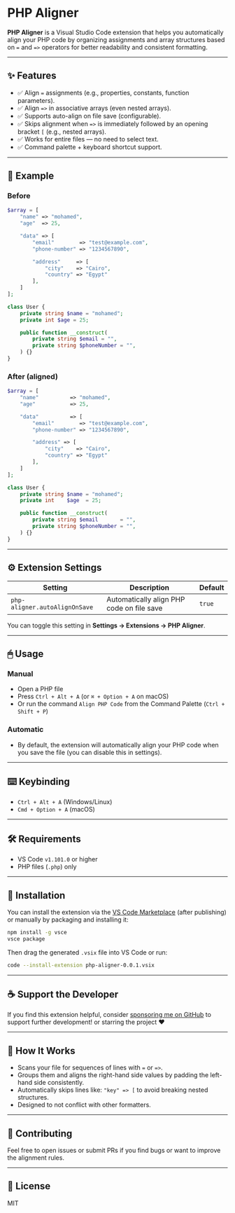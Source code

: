 # PHP Aligner

**PHP Aligner** is a Visual Studio Code extension that helps you automatically align your PHP code by organizing assignments and array structures based on `=` and `=>` operators for better readability and consistent formatting.

---

## ✨ Features

- ✅ Align `=` assignments (e.g., properties, constants, function parameters).
- ✅ Align `=>` in associative arrays (even nested arrays).
- ✅ Supports auto-align on file save (configurable).
- ✅ Skips alignment when `=>` is immediately followed by an opening bracket `[` (e.g., nested arrays).
- ✅ Works for entire files — no need to select text.
- ✅ Command palette + keyboard shortcut support.

---

## 📸 Example

### Before

```php
$array = [
    "name" => "mohamed",
    "age"  => 25,

    "data" => [
        "email"        => "test@example.com",
        "phone-number" => "1234567890",

        "address"     => [
            "city"    => "Cairo",
            "country" => "Egypt"
        ],
    ]
];

class User {
    private string $name = "mohamed";
    private int $age = 25;

    public function __construct(
        private string $email = "",
        private string $phoneNumber = "",
    ) {}
}
```

### After (aligned)

```php
$array = [
    "name"          => "mohamed",
    "age"           => 25,

    "data"          => [
        "email"        => "test@example.com",
        "phone-number" => "1234567890",

        "address" => [
            "city"    => "Cairo",
            "country" => "Egypt"
        ],
    ]
];

class User {
    private string $name = "mohamed";
    private int    $age  = 25;

    public function __construct(
        private string $email       = "",
        private string $phoneNumber = "",
    ) {}
}
```

---

## ⚙️ Extension Settings

| Setting                       | Description                               | Default |
| ----------------------------- | ----------------------------------------- | ------- |
| `php-aligner.autoAlignOnSave` | Automatically align PHP code on file save | `true`  |

You can toggle this setting in **Settings → Extensions → PHP Aligner**.

---

## 🖱 Usage

### Manual

* Open a PHP file
* Press `Ctrl + Alt + A` (or `⌘ + Option + A` on macOS)
* Or run the command `Align PHP Code` from the Command Palette (`Ctrl + Shift + P`)

### Automatic

* By default, the extension will automatically align your PHP code when you save the file (you can disable this in settings).

---

## ⌨️ Keybinding

* `Ctrl + Alt + A` (Windows/Linux)
* `Cmd + Option + A` (macOS)

---

## 🛠 Requirements

* VS Code `v1.101.0` or higher
* PHP files (`.php`) only

---

## 🚀 Installation

You can install the extension via the [VS Code Marketplace](https://marketplace.visualstudio.com/) (after publishing) or manually by packaging and installing it:

```bash
npm install -g vsce
vsce package
```

Then drag the generated `.vsix` file into VS Code or run:

```bash
code --install-extension php-aligner-0.0.1.vsix
```

---

## ☕ Support the Developer

If you find this extension helpful, consider [sponsoring me on GitHub](https://github.com/sponsors/mohamed-samir907) to support further development! or starring the project ❤️

---

## 🧠 How It Works

* Scans your file for sequences of lines with `=` or `=>`.
* Groups them and aligns the right-hand side values by padding the left-hand side consistently.
* Automatically skips lines like:
  `"key" => [` to avoid breaking nested structures.
* Designed to not conflict with other formatters.

---

## 🧪 Contributing

Feel free to open issues or submit PRs if you find bugs or want to improve the alignment rules.

---

## 📄 License

MIT
